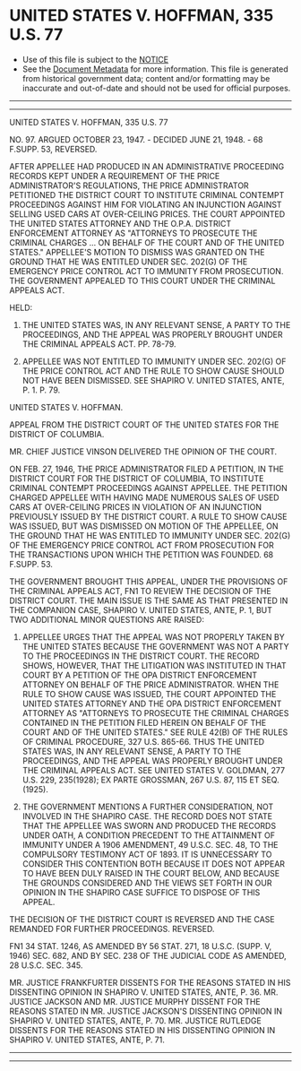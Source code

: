 ---
---

# UNITED STATES V. HOFFMAN, 335 U.S. 77

* Use of this file is subject to the [NOTICE](https://github.com/publicdocs/notice/blob/master/NOTICE)
* See the [Document Metadata](../../../) for more information.
  This file is generated from historical government data; content and/or formatting may be inaccurate and out-of-date and should not be used for official purposes.

----------
----------

UNITED STATES V. HOFFMAN, 335 U.S. 77

NO. 97.  ARGUED OCTOBER 23, 1947.  - DECIDED JUNE 21, 1948.  - 68 F.SUPP.  53, REVERSED.

AFTER APPELLEE HAD PRODUCED IN AN ADMINISTRATIVE PROCEEDING RECORDS KEPT UNDER A REQUIREMENT OF THE PRICE ADMINISTRATOR'S REGULATIONS, THE PRICE ADMINISTRATOR PETITIONED THE DISTRICT COURT TO INSTITUTE CRIMINAL CONTEMPT PROCEEDINGS AGAINST HIM FOR VIOLATING AN INJUNCTION AGAINST SELLING USED CARS AT OVER-CEILING PRICES.  THE COURT APPOINTED THE UNITED STATES ATTORNEY AND THE O.P.A. DISTRICT ENFORCEMENT ATTORNEY AS "ATTORNEYS TO PROSECUTE THE CRIMINAL CHARGES  ...  ON BEHALF OF THE COURT AND OF THE UNITED STATES."  APPELLEE'S MOTION TO DISMISS WAS GRANTED ON THE GROUND THAT HE WAS ENTITLED UNDER SEC. 202(G) OF THE EMERGENCY PRICE CONTROL ACT TO IMMUNITY FROM PROSECUTION.  THE GOVERNMENT APPEALED TO THIS COURT UNDER THE CRIMINAL APPEALS ACT.

HELD:

1.  THE UNITED STATES WAS, IN ANY RELEVANT SENSE, A PARTY TO THE PROCEEDINGS, AND THE APPEAL WAS PROPERLY BROUGHT UNDER THE CRIMINAL APPEALS ACT.  PP. 78-79.

2.  APPELLEE WAS NOT ENTITLED TO IMMUNITY UNDER SEC. 202(G) OF THE PRICE CONTROL ACT AND THE RULE TO SHOW CAUSE SHOULD NOT HAVE BEEN DISMISSED.  SEE SHAPIRO V. UNITED STATES, ANTE, P. 1.  P. 79.

UNITED STATES V. HOFFMAN.

APPEAL FROM THE DISTRICT COURT OF THE UNITED STATES FOR THE DISTRICT OF COLUMBIA.

MR. CHIEF JUSTICE VINSON DELIVERED THE OPINION OF THE COURT.

ON FEB. 27, 1946, THE PRICE ADMINISTRATOR FILED A PETITION, IN THE DISTRICT COURT FOR THE DISTRICT OF COLUMBIA, TO INSTITUTE CRIMINAL CONTEMPT PROCEEDINGS AGAINST APPELLEE.  THE PETITION CHARGED APPELLEE WITH HAVING MADE NUMEROUS SALES OF USED CARS AT OVER-CEILING PRICES IN VIOLATION OF AN INJUNCTION PREVIOUSLY ISSUED BY THE DISTRICT COURT.  A RULE TO SHOW CAUSE WAS ISSUED, BUT WAS DISMISSED ON MOTION OF THE APPELLEE, ON THE GROUND THAT HE WAS ENTITLED TO IMMUNITY UNDER SEC. 202(G) OF THE EMERGENCY PRICE CONTROL ACT FROM PROSECUTION FOR THE TRANSACTIONS UPON WHICH THE PETITION WAS FOUNDED.  68 F.SUPP.  53.

THE GOVERNMENT BROUGHT THIS APPEAL, UNDER THE PROVISIONS OF THE CRIMINAL APPEALS ACT,  FN1  TO REVIEW THE DECISION OF THE DISTRICT COURT.  THE MAIN ISSUE IS THE SAME AS THAT PRESENTED IN THE COMPANION CASE, SHAPIRO V. UNITED STATES, ANTE, P. 1, BUT TWO ADDITIONAL MINOR QUESTIONS ARE RAISED:

1.  APPELLEE URGES THAT THE APPEAL WAS NOT PROPERLY TAKEN BY THE UNITED STATES BECAUSE THE GOVERNMENT WAS NOT A PARTY TO THE PROCEEDINGS IN THE DISTRICT COURT.  THE RECORD SHOWS, HOWEVER, THAT THE LITIGATION WAS INSTITUTED IN THAT COURT BY A PETITION OF THE OPA DISTRICT ENFORCEMENT ATTORNEY ON BEHALF OF THE PRICE ADMINISTRATOR.  WHEN THE RULE TO SHOW CAUSE WAS ISSUED, THE COURT APPOINTED THE UNITED STATES ATTORNEY AND THE OPA DISTRICT ENFORCEMENT ATTORNEY AS "ATTORNEYS TO PROSECUTE THE CRIMINAL CHARGES CONTAINED IN THE PETITION FILED HEREIN ON BEHALF OF THE COURT AND OF THE UNITED STATES."  SEE RULE 42(B) OF THE RULES OF CRIMINAL PROCEDURE, 327 U.S. 865-66.  THUS THE UNITED STATES WAS, IN ANY RELEVANT SENSE, A PARTY TO THE PROCEEDINGS, AND THE APPEAL WAS PROPERLY BROUGHT UNDER THE CRIMINAL APPEALS ACT.  SEE UNITED STATES V. GOLDMAN, 277 U.S. 229, 235(1928); EX PARTE GROSSMAN, 267 U.S. 87, 115 ET SEQ. (1925).

2.  THE GOVERNMENT MENTIONS A FURTHER CONSIDERATION, NOT INVOLVED IN THE SHAPIRO CASE.  THE RECORD DOES NOT STATE THAT THE APPELLEE WAS SWORN AND PRODUCED THE RECORDS UNDER OATH, A CONDITION PRECEDENT TO THE ATTAINMENT OF IMMUNITY UNDER A 1906 AMENDMENT, 49 U.S.C. SEC. 48, TO THE COMPULSORY TESTIMONY ACT OF 1893.  IT IS UNNECESSARY TO CONSIDER THIS CONTENTION BOTH BECAUSE IT DOES NOT APPEAR TO HAVE BEEN DULY RAISED IN THE COURT BELOW, AND BECAUSE THE GROUNDS CONSIDERED AND THE VIEWS SET FORTH IN OUR OPINION IN THE SHAPIRO CASE SUFFICE TO DISPOSE OF THIS APPEAL.

THE DECISION OF THE DISTRICT COURT IS REVERSED AND THE CASE REMANDED FOR FURTHER PROCEEDINGS.  REVERSED.

FN1 34 STAT. 1246, AS AMENDED BY 56 STAT. 271, 18 U.S.C. (SUPP. V, 1946) SEC. 682, AND BY SEC. 238 OF THE JUDICIAL CODE AS AMENDED, 28 U.S.C. SEC. 345.

MR. JUSTICE FRANKFURTER DISSENTS FOR THE REASONS STATED IN HIS DISSENTING OPINION IN SHAPIRO V. UNITED STATES, ANTE, P. 36.  MR. JUSTICE JACKSON AND MR. JUSTICE MURPHY DISSENT FOR THE REASONS STATED IN MR. JUSTICE JACKSON'S DISSENTING OPINION IN SHAPIRO V. UNITED STATES, ANTE, P. 70.  MR. JUSTICE RUTLEDGE DISSENTS FOR THE REASONS STATED IN HIS DISSENTING OPINION IN SHAPIRO V. UNITED STATES, ANTE, P. 71.


----------
----------

